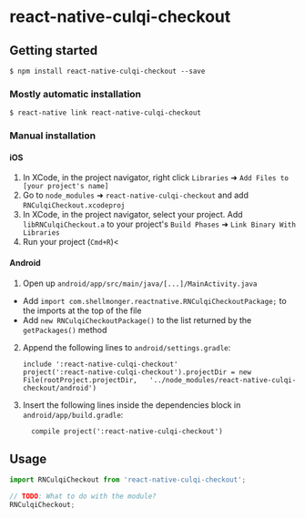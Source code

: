 
# react-native-culqi-checkout

## Getting started

`$ npm install react-native-culqi-checkout --save`

### Mostly automatic installation

`$ react-native link react-native-culqi-checkout`

### Manual installation


#### iOS

1. In XCode, in the project navigator, right click `Libraries` ➜ `Add Files to [your project's name]`
2. Go to `node_modules` ➜ `react-native-culqi-checkout` and add `RNCulqiCheckout.xcodeproj`
3. In XCode, in the project navigator, select your project. Add `libRNCulqiCheckout.a` to your project's `Build Phases` ➜ `Link Binary With Libraries`
4. Run your project (`Cmd+R`)<

#### Android

1. Open up `android/app/src/main/java/[...]/MainActivity.java`
  - Add `import com.shellmonger.reactnative.RNCulqiCheckoutPackage;` to the imports at the top of the file
  - Add `new RNCulqiCheckoutPackage()` to the list returned by the `getPackages()` method
2. Append the following lines to `android/settings.gradle`:
  	```
  	include ':react-native-culqi-checkout'
  	project(':react-native-culqi-checkout').projectDir = new File(rootProject.projectDir, 	'../node_modules/react-native-culqi-checkout/android')
  	```
3. Insert the following lines inside the dependencies block in `android/app/build.gradle`:
  	```
      compile project(':react-native-culqi-checkout')
  	```


## Usage
```javascript
import RNCulqiCheckout from 'react-native-culqi-checkout';

// TODO: What to do with the module?
RNCulqiCheckout;
```
  